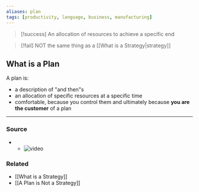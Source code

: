 ```yaml
---
aliases: plan
tags: [productivity, language, business, manufacturing]
---
```


> [!success] An allocation of resources to achieve a specific end

> [!fail] NOT the same thing as a [[What is a Strategy|strategy]]

## What is a Plan
A plan is:
- a description of "and then"s
- an allocation of specific resources at a specific time
- comfortable, because you control them and ultimately because **you are the customer** of a plan

---
### Source
- - ![video](https://youtu.be/iuYlGRnC7J8)

### Related
- [[What is a Strategy]]
- [[A Plan is Not a Strategy]]
 